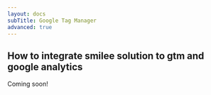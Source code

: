 ```yaml
---
layout: docs
subTitle: Google Tag Manager
advanced: true
---
```

## How to integrate smilee solution to gtm and google analytics

Coming soon!
